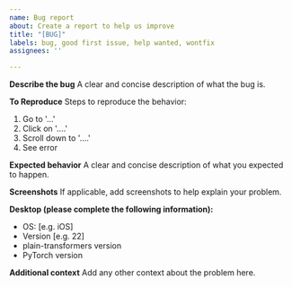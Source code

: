 ```yaml
---
name: Bug report
about: Create a report to help us improve
title: "[BUG]"
labels: bug, good first issue, help wanted, wontfix
assignees: ''

---
```


**Describe the bug**
A clear and concise description of what the bug is.

**To Reproduce**
Steps to reproduce the behavior:
1. Go to '...'
2. Click on '....'
3. Scroll down to '....'
4. See error

**Expected behavior**
A clear and concise description of what you expected to happen.

**Screenshots**
If applicable, add screenshots to help explain your problem.

**Desktop (please complete the following information):**
 - OS: [e.g. iOS]
 - Version [e.g. 22]
- plain-transformers version
- PyTorch version

**Additional context**
Add any other context about the problem here.
